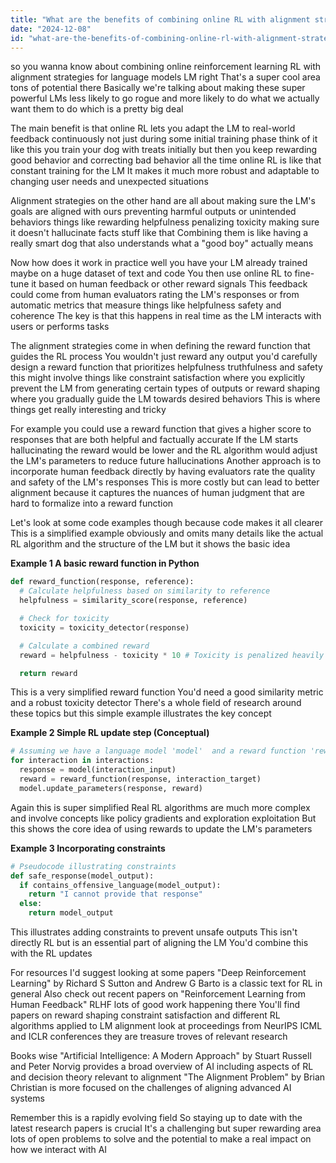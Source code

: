 ```yaml
---
title: "What are the benefits of combining online RL with alignment strategies in language models?"
date: "2024-12-08"
id: "what-are-the-benefits-of-combining-online-rl-with-alignment-strategies-in-language-models"
---
```


 so you wanna know about combining online reinforcement learning RL with alignment strategies for language models LM  right  That's a super cool area tons of potential there  Basically we're talking about making these super powerful LMs less likely to go rogue and more likely to do what we actually want them to do which is a pretty big deal

The main benefit is that online RL lets you adapt the LM to real-world feedback continuously not just during some initial training phase think of it like this  you train your dog with treats initially  but then you keep rewarding good behavior and correcting bad behavior all the time  online RL is like that constant training for the LM  It makes it much more robust and adaptable to changing user needs and unexpected situations

Alignment strategies on the other hand are all about making sure the LM's goals are aligned with ours preventing harmful outputs or unintended behaviors things like rewarding helpfulness penalizing toxicity  making sure it doesn't hallucinate facts  stuff like that   Combining them is like having a really smart dog that also understands what a "good boy" actually means

Now how does it work in practice well you have your LM already trained maybe on a huge dataset of text and code  You then use online RL to fine-tune it based on human feedback or other reward signals  This feedback could come from human evaluators rating the LM's responses or from automatic metrics that measure things like helpfulness safety and coherence  The key is that this happens in real time as the LM interacts with users or performs tasks

The alignment strategies come in when defining the reward function that guides the RL process  You wouldn't just reward any output you'd carefully design a reward function that prioritizes helpfulness  truthfulness  and safety  this might involve things like  constraint satisfaction  where you explicitly prevent the LM from generating certain types of outputs or reward shaping where you gradually guide the LM towards desired behaviors  This is where things get really interesting and tricky

For example you could use a reward function that gives a higher score to responses that are both helpful and factually accurate   If the LM starts hallucinating  the reward would be lower  and the RL algorithm would adjust the LM's parameters to reduce future hallucinations   Another approach is to incorporate human feedback directly by having evaluators rate the quality and safety of the LM's responses  This is more costly but can lead to better alignment  because it captures the nuances of human judgment  that are hard to formalize into a reward function

Let's look at some code examples though  because code makes it all clearer  This is a simplified example obviously and omits many details like the actual RL algorithm and the structure of the LM  but it shows the basic idea

**Example 1 A basic reward function in Python**

```python
def reward_function(response, reference):
  # Calculate helpfulness based on similarity to reference
  helpfulness = similarity_score(response, reference)

  # Check for toxicity 
  toxicity = toxicity_detector(response)

  # Calculate a combined reward
  reward = helpfulness - toxicity * 10 # Toxicity is penalized heavily

  return reward

```

This is a very simplified reward function  You'd need a good similarity metric and a robust toxicity detector  There's a whole field of research around these topics but  this simple example illustrates the key concept

**Example 2  Simple RL update step (Conceptual)**

```python
# Assuming we have a language model 'model'  and a reward function 'reward_function'
for interaction in interactions:
  response = model(interaction_input)
  reward = reward_function(response, interaction_target)
  model.update_parameters(response, reward)
```

Again  this is super simplified  Real RL algorithms are much more complex and involve concepts like policy gradients and exploration exploitation  But this shows the core idea of using rewards to update the LM's parameters

**Example 3  Incorporating constraints**

```python
# Pseudocode illustrating constraints 
def safe_response(model_output):
  if contains_offensive_language(model_output):
    return "I cannot provide that response"
  else:
    return model_output
```

This illustrates adding constraints to prevent unsafe outputs  This isn't directly RL but is an essential part of aligning the LM  You'd combine this with the RL updates

For resources I'd suggest looking at some papers  "Deep Reinforcement Learning" by Richard S Sutton and Andrew G Barto is a classic text for RL in general  Also check out recent papers on  "Reinforcement Learning from Human Feedback" RLHF  lots of good work happening there  You'll find papers on reward shaping constraint satisfaction and different RL algorithms applied to LM alignment  look at proceedings from NeurIPS ICML and ICLR conferences  they are treasure troves of relevant research

Books wise  "Artificial Intelligence: A Modern Approach"  by Stuart Russell and Peter Norvig  provides a broad overview of AI including aspects of RL and decision theory relevant to alignment  "The Alignment Problem" by Brian Christian is more focused on the challenges of aligning advanced AI systems

Remember this is a rapidly evolving field  So staying up to date with the latest research papers is crucial  It's a challenging but super rewarding area  lots of open problems to solve and the potential to make a real impact on how we interact with AI
